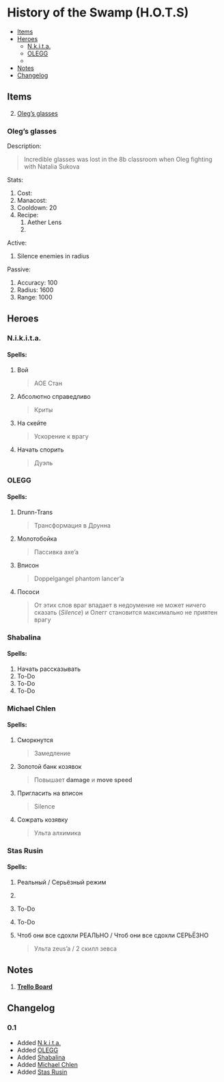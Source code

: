 # History of the Swamp (H.O.T.S)

- [Items](#items)
- [Heroes](#heroes)
  - [N.k.i.t.a.](#n.i.k.i.t.a.)
  - [OLEGG](#olegg)
  - 
- [Notes](#notes)
- [Changelog](#changelog)

## Items

2. [Oleg’s glasses](#olegs-glasses)

### Oleg’s glasses

Description: 

> Incredible glasses was lost in the 8b classroom when Oleg fighting with Natalia Sukova

Stats:

1. Cost:
2. Manacost:
3. Cooldown: 20
4. Recipe:
   1. Aether Lens
   2. 

Active:

1. Silence enemies in radius

Passive:

1. Accuracy: 100
2. Radius: 1600
3. Range: 1000 

## Heroes

### N.i.k.i.t.a.

#### Spells:

1. Вой

   > AOE Стан

2. Абсолютно справедливо

   > Криты

3. На скейте

   > Ускорение к врагу

4. Начать спорить

   > Дуэль

### OLEGG

#### Spells:

1. Drunn-Trans

   > Трансформация в Друнна

2. Молотобойка

   > Пассивка axe’a

3. Вписон

   > Doppelgangel phantom lancer’a

4. Пососи

   > От этих слов враг впадает в недоумение не может ничего сказать (*Silence*) и Олегг становится максимально не приятен врагу

### Shabalina

#### Spells:

1. Начать рассказывать
2. To-Do
3. To-Do
4. To-Do

### Michael Chlen

#### Spells:

1. Сморкнутся

   > Замедление

2. Золотой банк козявок

   > Повышает **damage** и **move speed**

3. Пригласить на вписон

   > Silence

4. Сожрать козявку

   > Ульта алхимика

### Stas Rusin

#### Spells:

1. Реальный / Серьёзный режим

2. 

3. To-Do

4. To-Do

5. Чтоб они все сдохли РЕАЛЬНО / Чтоб они все сдохли СЕРЬЁЗНО

   > Ульта zeus’a / 2 скилл зевса

## Notes

1. [**Trello Board**](https://trello.com/b/5DfpUtsu/history-of-the-swamp)

## Changelog

### 0.1

- Added [N.k.i.t.a.](#n.i.k.i.t.a.)
- Added [OLEGG](#olegg)
- Added [Shabalina](#shabalina)
- Added [Michael Chlen](#Michael-Chlen)
- Added [Stas Rusin](#stas-rusin)

